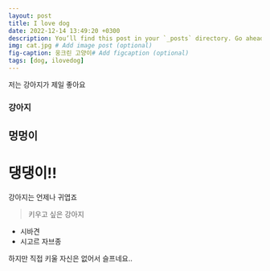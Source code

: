 ```yaml
---
layout: post
title: I love dog
date: 2022-12-14 13:49:20 +0300
description: You’ll find this post in your `_posts` directory. Go ahead and edit it and re-build the site to see your changes. # Add post description (optional)
img: cat.jpg # Add image post (optional)
fig-caption: 웅크린 고양이# Add figcaption (optional)
tags: [dog, ilovedog]
---
```


저는 강아지가 제일 좋아요

### 강아지
## 멍멍이
# 댕댕이!!

강아지는 언제나 귀엽죠

>키우고 싶은 강아지
* 시바견
* 시고르 자브종

하지만 직접 키울 자신은 없어서 슬프네요..
